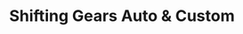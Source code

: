 ---
title: "Shifting Gears Auto & Custom"
url: /jonesboro/shifting-gears-auto-und-custom/
shop: Autowerkstatt
---